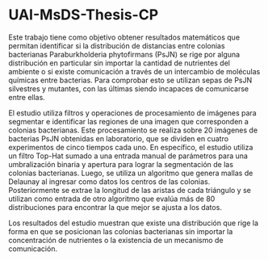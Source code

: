 # UAI-MsDS-Thesis-CP
Este trabajo tiene como objetivo obtener resultados matemáticos que permitan identificar si la distribución de distancias entre colonias bacterianas Paraburkholderia phytofirmans (PsJN) se rige por alguna distribución en particular sin importar la cantidad de nutrientes del ambiente o si existe comunicación a través de un intercambio de moléculas químicas entre bacterias. Para comprobar esto se utilizan sepas de PsJN silvestres y mutantes, con las últimas siendo incapaces de comunicarse entre ellas.

El estudio utiliza filtros y operaciones de procesamiento de imágenes para segmentar e identificar las regiones de una imagen que corresponden a colonias bacterianas. Este procesamiento se realiza sobre 20 imágenes de bacterias PsJN obtenidas en laboratorio, que se dividen en cuatro experimentos de cinco tiempos cada uno. En específico, el estudio utiliza un filtro Top-Hat sumado a una entrada manual de parámetros para una umbralización binaria y apertura para lograr la segmentación de las colonias bacterianas. Luego, se utiliza un algoritmo que genera mallas de Delaunay al ingresar como datos los centros de las colonias. Posteriormente se extrae la longitud de las aristas de cada triángulo y se utilizan como entrada de otro algoritmo que evalúa más de 80 distribuciones para encontrar la que mejor se ajusta a los datos.

Los resultados del estudio muestran que existe una distribución que rige la forma en que se posicionan las colonias bacterianas sin importar la concentración de nutrientes o la existencia de un mecanismo de comunicación.
